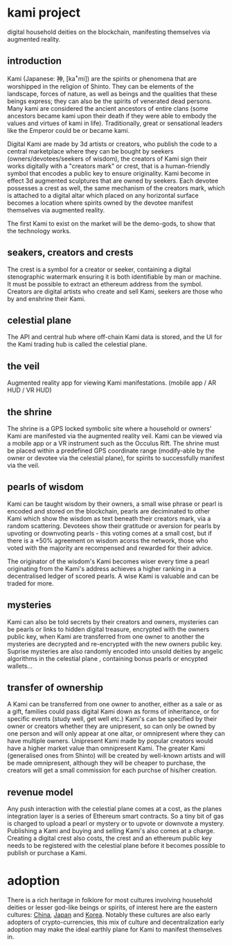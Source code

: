 # kami project

digital household deities on the blockchain, manifesting themselves via augmented reality.

## introduction

Kami (Japanese: 神, [kaꜜmi]) are the spirits or phenomena that are worshipped in the religion of Shinto. They can be elements of the landscape, forces of nature, as well as beings and the qualities that these beings express; they can also be the spirits of venerated dead persons. Many kami are considered the ancient ancestors of entire clans (some ancestors became kami upon their death if they were able to embody the values and virtues of kami in life). Traditionally, great or sensational leaders like the Emperor could be or became kami.

Digital Kami are made by 3d artists or creators, who publish the code to a central marketplace where they can be bought by seekers (owners/devotees/seekers of wisdom), the creators of Kami sign their works digitally with a "creators mark" or crest, that is a human-friendly symbol that encodes a public key to ensure originality. Kami become in effect 3d augmented sculptures that are owned by seekers. Each devotee possesses a crest as well, the same mechanism of the creators mark, which is attached to a digital altar which placed on any horizontal surface becomes a location where spirits owned by the devotee manifest themselves via augmented reality.

The first Kami to exist on the market will be the demo-gods, to show that the technology works.

## seakers, creators and crests

The crest is a symbol for a creator or seeker, containing a digital stenographic watermark ensuring it is both identifiable by man or machine. It must be possible to extract an ethereum address from the symbol. Creators are digital artists who create and sell Kami, seekers are those who by and enshrine their Kami. 

## celestial plane

The API and central hub where off-chain Kami data is stored, and the UI for the Kami trading hub is called the celestial plane.

## the veil

Augmented reality app for viewing Kami manifestations. (mobile app / AR HUD / VR HUD) 

## the shrine

The shrine is a GPS locked symbolic site where a household or owners' Kami are manifested via the augmented reality veil. Kami can be viewed via a mobile app or a VR instrument such as the Occulus Rift. The shrine must be placed within a predefined GPS coordinate range (modify-able by the owner or devotee via the celestial plane), for spirits to successfully manifest via the veil.

## pearls of wisdom

Kami can be taught wisdom by their owners, a small wise phrase or pearl is encoded and stored on the blockchain, pearls are deciminated to other Kami which show the wisdom as text beneath their creators mark, via a random scattering. Devotees show their gratitude or aversion for pearls by upvoting or downvoting pearls - this voting comes at a small cost, but if there is a +50% agreement on wisdom acorss the network, those who voted with the majority are recompensed and rewarded for their advice.

The originator of the wisdom's Kami becomes wiser every time a pearl originating from the Kami's address achieves a higher ranking in a decentralised ledger of scored pearls. A wise Kami is valuable and can be traded for more.

## mysteries

Kami can also be told secrets by their creators and owners, mysteries can be pearls or links to hidden digital treasure, encrypted with the owners public key, when Kami are transferred from one owner to another the mysteries are decrypted and re-encrypted with the new owners public key. Suprise mysteries are also randomly encoded into unsold deities by angelic algorithms in the celestial plane , containing bonus pearls or encypted wallets...

## transfer of ownership

A Kami can be transferred from one owner to another, either as a sale or as a gift, families could pass digital Kami down as forms of inheritance, or for specific events (study well, get well etc.) Kami's can be specified by their owner or creators whether they are unipresent, so can only be owned by one person and will only appear at one altar, or omnipresent where they can have multiple owners. Unipresent Kami made by popular creators would have a higher market value than omnipresent Kami. The greater Kami (generalised ones from Shinto) will be created by well-known artists and will be made omnipresent, although they will be cheaper to purchase, the creators will get a small commission for each purchse of his/her creation.

## revenue model

Any push interaction with the celestial plane comes at a cost, as the planes integration layer is a series of Ethereum smart contracts. So a tiny bit of gas is charged to upload a pearl or mystery or to upvote or downvote a mystery. Publishing a Kami and buying and selling Kami's also comes at a charge. Creating a digital crest also costs, the crest and an ethereum public key needs to be registered with the celestial plane before it becomes possible to publish or purchase a Kami.

# adoption

There is a rich heritage in folklore for most cultures involving household deities or lesser god-like beings or spirits, of interest here are the eastern cultures: [China](https://en.wikipedia.org/wiki/Kitchen_God), [Japan](https://en.wikipedia.org/wiki/Shinto) and [Korea](https://en.wikipedia.org/wiki/Gasin_faith). Notably these cultures are also early adopters of crypto-currencies, this mix of culture and decentralization early adoption may make the ideal earthly plane for Kami to manifest themselves in.


